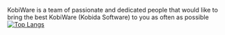 KobiWare is a team of passionate and dedicated people that would like to bring the best KobiWare (Kobida Software) to you as often as possible  
[![Top Langs](https://github-readme-stats.vercel.app/api/top-langs/?username=KobiWare&theme=dark)](https://github.com/KobiWare/github-readme-stats)
